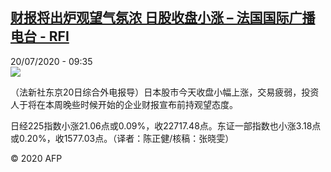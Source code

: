 <!--1595238896000-->
[财报将出炉观望气氛浓 日股收盘小涨 – 法国国际广播电台 - RFI](http://www.rfi.fr//cn/contenu/20200720-%E8%B4%A2%E6%8A%A5%E5%B0%86%E5%87%BA%E7%82%89%E8%A7%82%E6%9C%9B%E6%B0%94%E6%B0%9B%E6%B5%93-%E6%97%A5%E8%82%A1%E6%94%B6%E7%9B%98%E5%B0%8F%E6%B6%A8)
------

<div>20/07/2020 - 09:35</div><img src="https://s.rfi.fr/media/display/fb485c50-ca62-11ea-b90b-005056bf87d6/w:310/p:16x9/eco0001b.200720153502.jpg"><div class="t-content__body u-clearfix"><div class="m-interstitial"></div><p>（法新社东京20日综合外电报导）日本股市今天收盘小幅上涨，交易疲弱，投资人于将在本周晚些时候开始的企业财报宣布前持观望态度。</p><p>    日经225指数小涨21.06点或0.09%，收22717.48点。东证一部指数也小涨3.18点或0.20%，收1577.03点。（译者：陈正健/核稿：张晓雯）</p><p class="t-copyright">© 2020 AFP</p>        </div>
